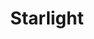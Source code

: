 ---
codehost: https://github.com/https://github.com/withastro/starlight
logohandle: astrobuild_starlight
sort: starlight
title: Starlight
website: https://starlight.astro.build/
---